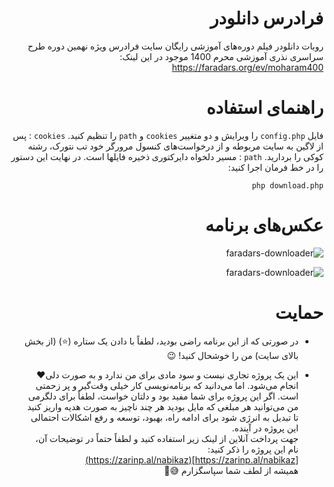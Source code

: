 <div dir="rtl">

# فرادرس دانلودر
روبات دانلودر فیلم دوره‌های آموزشی رایگان سایت فرادرس ویژه نهمین دوره طرح سراسری نذری آموزشی محرم 1400 موجود در این لینک:
https://faradars.org/ev/moharam400

# راهنمای استفاده
فایل `config.php` را ویرایش و دو متغییر `cookies` و `path` را تنظیم کنید.
`cookies` : پس از لاگین به سایت مربوطه و از درخواست‌های کنسول مرورگر خود تب نتورک، رشته کوکی را بردارید.
`path` : مسیر دلخواه دایرکتوری ذخیره فایلها است.
در نهایت این دستور را در خط فرمان اجرا کنید:
```
php download.php
```

# عکس‌های برنامه
![faradars-downloader](https://user-images.githubusercontent.com/246721/130338444-b5b2a70b-1ee7-4afc-8df7-d3f55c877080.png)

![faradars-downloader](https://user-images.githubusercontent.com/246721/130338544-0e71f621-9425-4096-abe2-f7b3c4e74454.png)

# حمایت
* در صورتی که از این برنامه راضی بودید، لطفاً با دادن یک ستاره (:star:) (از بخش بالای سایت) من را خوشحال کنید! :wink:

* این یک پروژه تجاری نیست و سود مادی برای من ندارد و به صورت دلی:heart: انجام می‌شود. اما می‌دانید که برنامه‌نویسی کار خیلی وقت‌گیر و پر زحمتی است. اگر این پروژه برای شما مفید بود و دلتان خواست، لطفاً برای دلگرمی من می‌توانید هر مبلغی که مایل بودید هر چند ناچیز به صورت هدیه واریز کنید تا تبدیل به انرژی شود برای ادامه راه، بهبود، توسعه و رفع اشکالات احتمالی این پروژه در آینده.<br>
جهت پرداخت آنلاین از لینک زیر استفاده کنید و لطفاً حتماً در توضیحات آن، نام این پروژه را ذکر کنید:<br>
[https://zarinp.al/nabikaz](https://zarinp.al/nabikaz)<br>
همیشه از لطف شما سپاسگزارم :sweat_smile::rose:
